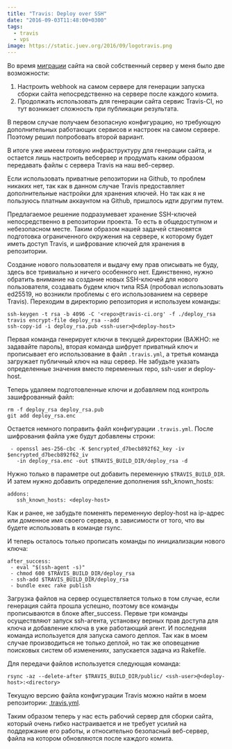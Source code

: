 ```yaml
---
title: "Travis: Deploy over SSH"
date: "2016-09-03T11:48:00+0300"
tags:
  - travis
  - vps
image: https://static.juev.org/2016/09/logotravis.png
---
```

Во время [миграции](https://www.juev.org/2016/09/01/vps/ "Миграция сайта с CloudFront на DigitalOcean") сайта на свой собственный сервер у меня было две возможности:

1. Настроить webhook на самом сервере для генерации запуска сборки сайта непосредственно на сервере после каждого комита.
1. Продолжать использовать для генерации сайта сервис Travis-CI, но тут возникает сложность при публикации результата.

В первом случае получаем безопасную конфигурацию, но требующую дополнительных работающих сервисов и настроек на самом сервере. Поэтому решил попробовать второй вариант.

В итоге уже имеем готовую инфраструктуру для генерации сайта, и остается лишь настроить вебсервер и продумать каким образом передавать файлы с сервера Travis на наш веб-сервер.

Если использовать приватные репозитории на Github, то проблем никаких нет, так как в данном случае Travis предоставляет дополнительные настройки для хранения ключей. Но так как я не пользуюсь платным аккаунтом на Github, пришлось идти другим путем.

Предлагаемое решение подразумевает хранение SSH-ключей непосредственно в репозитории проекта. То есть в общедоступном и небезопасном месте. Таким образом нашей задачей становятся подготовка ограниченного окружения на сервере, к которому будет иметь доступ Travis, и шифрование ключей для хранения в репозитории.

Создание нового пользователя и выдачу ему прав описывать не буду, здесь все тривиально и ничего особенного нет. Единственно, нужно обратить внимание на создание новых SSH-ключей для нового пользователя, создавать будем ключ типа RSA (пробовал использовать ed25519, но возникли проблемы с его использованием на сервере Travis). Переходим в директорию репозитория и используем команды:

    ssh-keygen -t rsa -b 4096 -C '<repo>@travis-ci.org' -f ./deploy_rsa
    travis encrypt-file deploy_rsa --add
    ssh-copy-id -i deploy_rsa.pub <ssh-user>@<deploy-host>

Первая команда генерирует ключи в текущей директории (ВАЖНО: не задавайте пароль), вторая команда шифрует приватный ключ и прописывает его использование в файл `.travis.yml`, а третья команда загружает публичный ключ на наш сервер. Не забудьте указать определенные значения вместо переменных repo, ssh-user и deploy-host.

Теперь удаляем подготовленные ключи и добавляем под контроль зашифрованный файл:

    rm -f deploy_rsa deploy_rsa.pub
    git add deploy_rsa.enc 

Остается немного поправить файл конфигурации `.travis.yml`. После шифрования файла уже будут добавлены строки:

     - openssl aes-256-cbc -K $encrypted_d7becb892f62_key -iv $encrypted_d7becb892f62_iv
       -in deploy_rsa.enc -out $TRAVIS_BUILD_DIR/deploy_rsa -d

Нужно только в параметре out добавить переменную `$TRAVIS_BUILD_DIR`. И затем нужно добавить определение дополнения ssh\_known\_hosts:

    addons:
       ssh_known_hosts: <deploy-host>

Как и ранее, не забудьте поменять переменную deploy-host на ip-адрес или доменное имя своего сервера, в зависимости от того, что вы будете использовать в команде rsync.

И теперь осталось только прописать команды по инициализации нового ключа:

    after_success:
     - eval "$(ssh-agent -s)"
     - chmod 600 $TRAVIS_BUILD_DIR/deploy_rsa
     - ssh-add $TRAVIS_BUILD_DIR/deploy_rsa
     - bundle exec rake publish

Загрузка файлов на сервер осуществляется только в том случае, если генерация сайта прошла успешно, поэтому все команды прописываются в блоке after\_success. Первые три команды осуществляют запуск ssh-агента, установку верных прав доступа для ключа и добавление ключа в уже работающий агент. И последняя команда используется для запуска самого деплоя. Так как в моем случае производиться не только деплой, но так же оповещение поисковых систем об изменениях, запускается задача из Rakefile.

Для передачи файлов используется следующая команда:

    rsync -az --delete-after $TRAVIS_BUILD_DIR/public/ <ssh-user>@<deploy-host>:<directory>

Текущую версию файла конфигурации Travis можно найти в моем репозитории: [.travis.yml](https://raw.githubusercontent.com/Juev/juev.org/2ce4697c24bf4f52da04dc2f0a1c5ad03a92119a/.travis.yml).

Таким образом теперь у нас есть рабочий сервер для сборки сайта, который очень гибко настраивается и не требует усилий на поддержание его работы, и относительно безопасный веб-сервер, файла на котором обновляются после каждого комита.
